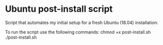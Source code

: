 # Ubuntu post-install script

Script that automates my initial setup for a fresh Ubuntu (18.04) installation. 

To run the script use the following commands: 
chmod +x post-install.sh
./post-install.sh
